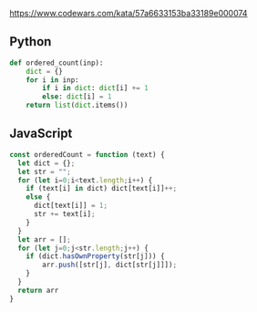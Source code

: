 https://www.codewars.com/kata/57a6633153ba33189e000074

## Python
```python
def ordered_count(inp):
    dict = {}
    for i in inp:
        if i in dict: dict[i] += 1
        else: dict[i] = 1
    return list(dict.items())
```

## JavaScript
```js
const orderedCount = function (text) {
  let dict = {};
  let str = "";
  for (let i=0;i<text.length;i++) {
    if (text[i] in dict) dict[text[i]]++;
    else {
      dict[text[i]] = 1;
      str += text[i];
    }
  }
  let arr = [];
  for (let j=0;j<str.length;j++) {
    if (dict.hasOwnProperty(str[j])) {
        arr.push([str[j], dict[str[j]]]);
    }
  }
  return arr
}
```